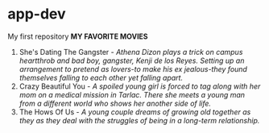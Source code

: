 # app-dev
My first repository
**MY FAVORITE MOVIES**
1. She's Dating The Gangster - *Athena Dizon plays a trick on campus heartthrob and bad boy, gangster, Kenji de los Reyes. Setting up an arrangement to pretend as lovers-to make his ex jealous-they found themselves falling to each other yet falling apart.*
2. Crazy Beautiful You - *A spoiled young girl is forced to tag along with her mom on a medical mission in Tarlac. There she meets a young man from a different world who shows her another side of life.*
3. The Hows Of Us - *A young couple dreams of growing old together as they as they deal with the struggles of being in a long-term relationship.*

